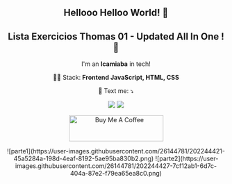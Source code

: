 <span align="center">

##  Hellooo Helloo World! 👋 
  
  ##  Lista Exercicios Thomas 01 - Updated All In One ! 👋 

</span>

<p align="center">
  I'm an <strong>Icamiaba</strong> in tech!<br />
</p>

<p align="center">
  👩‍💻  Stack: <strong>Frontend JavaScript, HTML, CSS</strong>
</p>

<p align="center">
  💌 Text me: ⤵️
</p>

<p align="center">
  <a href="https://www.instagram.com/error418.code/" alt="Instagram">
  <img src="https://img.shields.io/badge/-Instagram-DF0174?style=for-the-badge&logo=instagram&logoColor=white&link=https://www.instagram.com/walysonsoaress/"/></a>
  
  <a href="https://www.linkedin.com/in/wálisson-soares-872894127/" alt="Linkedin">
  <img src="https://img.shields.io/badge/-Linkedin-0e76a8?style=for-the-badge&logo=Linkedin&logoColor=white&link=https://www.linkedin.com/in/keidsonroby/" /></a>
</p>   
<p align="center">
  <a href="https://www.buymeacoffee.com/walissonsoares" target="_blank"><img src="https://cdn.buymeacoffee.com/buttons/v2/default-yellow.png" alt="Buy Me A Coffee" height="60px" width="217px" ></a>
</p>
<p align="center">
![parte1](https://user-images.githubusercontent.com/26144781/202244421-45a5284a-198d-4eaf-8192-5ae95ba830b2.png)
![parte2](https://user-images.githubusercontent.com/26144781/202244427-7cf12ab1-6d7c-404a-87e2-f79ea65ea8c0.png)
  
</p>

